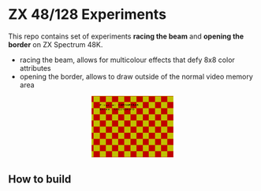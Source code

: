 ZX 48/128 Experiments
=====

This repo contains set of experiments **racing the beam** and **opening the border** on ZX Spectrum 48K.
 - racing the beam, allows for multicolour effects that defy 8x8 color attributes
 - opening the border, allows to draw outside of the normal video memory area
<p align="center" width="100%">
    <img width="33%" src="./screenshots/checkers.png">
</p>



## How to build

